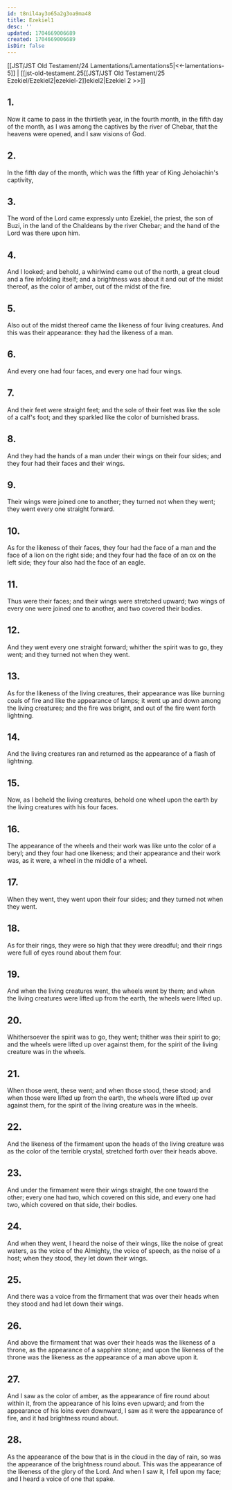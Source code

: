 ```yaml
---
id: t8nil4ay3o65a2g3oa9ma48
title: Ezekiel1
desc: ''
updated: 1704669006689
created: 1704669006689
isDir: false
---
```

[[JST/JST Old Testament/24 Lamentations/Lamentations5|<<-lamentations-5]] | [[jst-old-testament.25[[JST/JST Old Testament/25 Ezekiel/Ezekiel2|ezekiel-2]]ekiel2|Ezekiel 2 >>]]
## 1.
Now it came to pass in the thirtieth year, in the fourth month, in the fifth day of the month, as I was among the captives by the river of Chebar, that the heavens were opened, and I saw visions of God.
## 2.
In the fifth day of the month, which was the fifth year of King Jehoiachin\'s captivity,
## 3.
The word of the Lord came expressly unto Ezekiel, the priest, the son of Buzi, in the land of the Chaldeans by the river Chebar; and the hand of the Lord was there upon him.
## 4.
And I looked; and behold, a whirlwind came out of the north, a great cloud and a fire infolding itself; and a brightness was about it and out of the midst thereof, as the color of amber, out of the midst of the fire.
## 5.
Also out of the midst thereof came the likeness of four living creatures. And this was their appearance: they had the likeness of a man.
## 6.
And every one had four faces, and every one had four wings.
## 7.
And their feet were straight feet; and the sole of their feet was like the sole of a calf\'s foot; and they sparkled like the color of burnished brass.
## 8.
And they had the hands of a man under their wings on their four sides; and they four had their faces and their wings.
## 9.
Their wings were joined one to another; they turned not when they went; they went every one straight forward.
## 10.
As for the likeness of their faces, they four had the face of a man and the face of a lion on the right side; and they four had the face of an ox on the left side; they four also had the face of an eagle.
## 11.
Thus were their faces; and their wings were stretched upward; two wings of every one were joined one to another, and two covered their bodies.
## 12.
And they went every one straight forward; whither the spirit was to go, they went; and they turned not when they went.
## 13.
As for the likeness of the living creatures, their appearance was like burning coals of fire and like the appearance of lamps; it went up and down among the living creatures; and the fire was bright, and out of the fire went forth lightning.
## 14.
And the living creatures ran and returned as the appearance of a flash of lightning.
## 15.
Now, as I beheld the living creatures, behold one wheel upon the earth by the living creatures with his four faces.
## 16.
The appearance of the wheels and their work was like unto the color of a beryl; and they four had one likeness; and their appearance and their work was, as it were, a wheel in the middle of a wheel.
## 17.
When they went, they went upon their four sides; and they turned not when they went.
## 18.
As for their rings, they were so high that they were dreadful; and their rings were full of eyes round about them four.
## 19.
And when the living creatures went, the wheels went by them; and when the living creatures were lifted up from the earth, the wheels were lifted up.
## 20.
Whithersoever the spirit was to go, they went; thither was their spirit to go; and the wheels were lifted up over against them, for the spirit of the living creature was in the wheels.
## 21.
When those went, these went; and when those stood, these stood; and when those were lifted up from the earth, the wheels were lifted up over against them, for the spirit of the living creature was in the wheels.
## 22.
And the likeness of the firmament upon the heads of the living creature was as the color of the terrible crystal, stretched forth over their heads above.
## 23.
And under the firmament were their wings straight, the one toward the other; every one had two, which covered on this side, and every one had two, which covered on that side, their bodies.
## 24.
And when they went, I heard the noise of their wings, like the noise of great waters, as the voice of the Almighty, the voice of speech, as the noise of a host; when they stood, they let down their wings.
## 25.
And there was a voice from the firmament that was over their heads when they stood and had let down their wings.
## 26.
And above the firmament that was over their heads was the likeness of a throne, as the appearance of a sapphire stone; and upon the likeness of the throne was the likeness as the appearance of a man above upon it.
## 27.
And I saw as the color of amber, as the appearance of fire round about within it, from the appearance of his loins even upward; and from the appearance of his loins even downward, I saw as it were the appearance of fire, and it had brightness round about.
## 28.
As the appearance of the bow that is in the cloud in the day of rain, so was the appearance of the brightness round about. This was the appearance of the likeness of the glory of the Lord. And when I saw it, I fell upon my face; and I heard a voice of one that spake.


